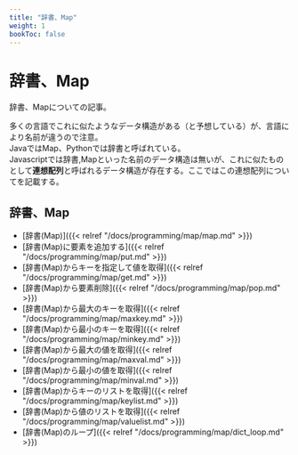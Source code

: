 ```yaml
---
title: "辞書、Map"
weight: 1
bookToc: false
---
```


# 辞書、Map

辞書、Mapについての記事。  

多くの言語でこれに似たようなデータ構造がある（と予想している）が、言語により名前が違うので注意。    
JavaではMap、Pythonでは辞書と呼ばれている。  
Javascriptでは辞書,Mapといった名前のデータ構造は無いが、これに似たものとして**連想配列**と呼ばれるデータ構造が存在する。ここではこの連想配列についてを記載する。

## 辞書、Map

- [辞書(Map)]({{< relref "/docs/programming/map/map.md" >}})
- [辞書(Map)に要素を追加する]({{< relref "/docs/programming/map/put.md" >}})
- [辞書(Map)からキーを指定して値を取得]({{< relref "/docs/programming/map/get.md" >}})
- [辞書(Map)から要素削除]({{< relref "/docs/programming/map/pop.md" >}})
- [辞書(Map)から最大のキーを取得]({{< relref "/docs/programming/map/maxkey.md" >}})
- [辞書(Map)から最小のキーを取得]({{< relref "/docs/programming/map/minkey.md" >}})
- [辞書(Map)から最大の値を取得]({{< relref "/docs/programming/map/maxval.md" >}})
- [辞書(Map)から最小の値を取得]({{< relref "/docs/programming/map/minval.md" >}})
- [辞書(Map)からキーのリストを取得]({{< relref "/docs/programming/map/keylist.md" >}})
- [辞書(Map)から値のリストを取得]({{< relref "/docs/programming/map/valuelist.md" >}})
- [辞書(Map)のループ]({{< relref "/docs/programming/map/dict_loop.md" >}})
